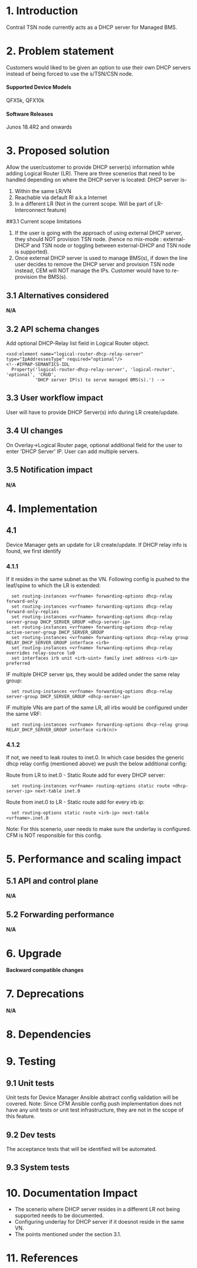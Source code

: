 # 1. Introduction
Contrail TSN node currently acts as a DHCP server for Managed BMS.

# 2. Problem statement
Customers would liked to be given an option to use their own DHCP servers instead of being forced to use
the s/TSN/CSN node.

#### Supported Device Models
QFX5k, QFX10k

#### Software Releases
Junos 18.4R2 and onwards

# 3. Proposed solution
Allow the user/customer to provide DHCP server(s) information while adding Logical Router (LR).
There are three scenerios that need to be handled depending on where the DHCP server is located:
DHCP server is-

1. Within the same LR/VN
2. Reachable via default RI a.k.a Internet
3. In a different LR (Not in the current scope. Will be part of LR-Interconnect feature)

##3.1 Current scope limitations
1. If the user is going with the approach of using external DHCP server, they should NOT provision TSN node.
(hence no mix-mode : external-DHCP and TSN node or toggling between external-DHCP and TSN node is supported).
2. Once external DHCP server is used to manage BMS(s), if down the line user decides to remove the DHCP server and 
provision TSN node instead, CEM will NOT manage the IPs. Customer would have to re-provision the BMS(s).

## 3.1 Alternatives considered
#### N/A

## 3.2 API schema changes
Add optional DHCP-Relay list field in Logical Router object.
   ```
<xsd:element name="logical-router-dhcp-relay-server" type="IpAddressesType" required="optional"/>
<!--#IFMAP-SEMANTICS-IDL
     Property('logical-router-dhcp-relay-server', 'logical-router', 'optional', 'CRUD',
              'DHCP server IP(s) to serve managed BMS(s).') -->
   ```

## 3.3 User workflow impact
User will have to provide DHCP Server(s) info during LR create/update.

## 3.4 UI changes
On Overlay->Logical Router page,  optional additional field for the user to enter 'DHCP Server' IP.
User can add multiple servers.

## 3.5 Notification impact
#### N/A

# 4. Implementation
## 4.1
Device Manager gets an update for LR create/update. If DHCP relay info is found, we first identify

### 4.1.1
If it resides in the same subnet as the VN. Following config is pushed to the leaf/spine to which the LR is extended:
  ```
    set routing-instances <vrfname> forwarding-options dhcp-relay forward-only
    set routing-instances <vrfname> forwarding-options dhcp-relay forward-only-replies
    set routing-instances <vrfname> forwarding-options dhcp-relay server-group DHCP_SERVER_GROUP <dhcp-server-ip>
    set routing-instances <vrfname> forwarding-options dhcp-relay active-server-group DHCP_SERVER_GROUP
    set routing-instances <vrfname> forwarding-options dhcp-relay group RELAY_DHCP_SERVER_GROUP interface <irb>
    set routing-instances <vrfname> forwarding-options dhcp-relay overrides relay-source lo0
    set interfaces irb unit <irb-uint> family inet address <irb-ip> preferred
  ```
IF multiple DHCP server ips, they would be added under the same relay group:
  ```
    set routing-instances <vrfname> forwarding-options dhcp-relay server-group DHCP_SERVER_GROUP <dhcp-server-ip>
  ```

IF multiple VNs are part of the same LR, all irbs would be configured under the same VRF:
  ```
    set routing-instances <vrfname> forwarding-options dhcp-relay group RELAY_DHCP_SERVER_GROUP interface <irb(n)>
  ```

### 4.1.2
If not, we need to leak routes to inet.0. In which case besides the generic dhcp relay config (mentioned above) we push 
the below additional config:

Route from LR to inet.0 -
  Static Route add for every DHCP server:
  ```
    set routing-instances <vrfname> routing-options static route <dhcp-server-ip> next-table inet.0
  ```
Route from inet.0 to LR -
  Static route add for every irb ip:
  ```
    set routing-options static route <irb-ip> next-table <vrfname>.inet.0
  ```
Note: For this scenerio, user needs to make sure the underlay is configured. CFM is NOT responsible for this config.

# 5. Performance and scaling impact
## 5.1 API and control plane
#### N/A

## 5.2 Forwarding performance
#### N/A

# 6. Upgrade
#### Backward compatible changes

# 7. Deprecations
#### N/A

# 8. Dependencies


# 9. Testing
## 9.1 Unit tests
Unit tests for Device Manager Ansible abstract config validation will be covered.
Note:
Since CFM Ansible config push implementation does not have any unit tests or unit test infrastructure, they are not in 
the scope of this feature.

## 9.2 Dev tests
The acceptance tests that will be identified will be automated.

## 9.3 System tests

# 10. Documentation Impact
- The scenerio where DHCP server resides in a different LR not being supported needs to be documented.
- Configuring underlay for DHCP server if it doesnot reside in the same VN.
- The points mentioned under the section 3.1.

# 11. References